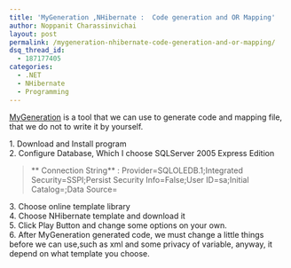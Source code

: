 ```yaml
---
title: 'MyGeneration ,NHibernate :  Code generation and OR Mapping'
author: Noppanit Charassinvichai
layout: post
permalink: /mygeneration-nhibernate-code-generation-and-or-mapping/
dsq_thread_id:
  - 187177405
categories:
  - .NET
  - NHibernate
  - Programming
---
```

<p align="left">
  <a href="http://www.mygenerationsoftware.com/">MyGeneration</a> is a tool that we can use to generate code and mapping file, that we do not to write it by yourself.
</p>

<p align="left">
  1. Download and Install program<br /> 2. Configure Database, Which I choose SQLServer 2005 Express Edition
</p>

> ** Connection String** : Provider=SQLOLEDB.1;Integrated Security=SSPI;Persist Security Info=False;User ID=sa;Initial Catalog=<Database>;Data Source=<Server>

<p align="left">
  3. Choose online template library<br /> 4. Choose NHibernate template and download it<br /> 5. Click Play Button and change some options on your own.<br /> 6. After MyGeneration generated code, we must change a little things before we can use,such as xml and some privacy of variable, anyway, it depend on what template you choose.
</p>